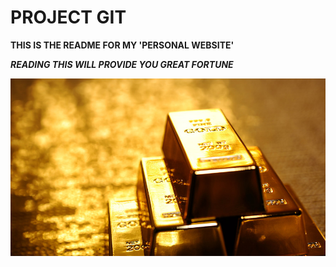 # PROJECT GIT

**THIS IS THE README FOR MY 'PERSONAL WEBSITE'**

***READING THIS WILL PROVIDE YOU GREAT FORTUNE***

![Image](GOld.png) 
